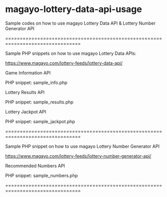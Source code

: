 # magayo-lottery-data-api-usage
Sample codes on how to use magayo Lottery Data API & Lottery Number Generator API

================================================================================

Sample PHP snippets on how to use magayo Lottery Data APIs:

https://www.magayo.com/lottery-feeds/lottery-data-api/

Game Information API

PHP snippet: sample_info.php

Lottery Results API

PHP snippet: sample_results.php

Lottery Jackpot API

PHP snippet: sample_jackpot.php

================================================================================

Sample PHP snippet on how to use magayo Lottery Number Generator API

https://www.magayo.com/lottery-feeds/lottery-number-generator-api/

Recommended Numbers API

PHP snippet: sample_numbers.php

================================================================================
